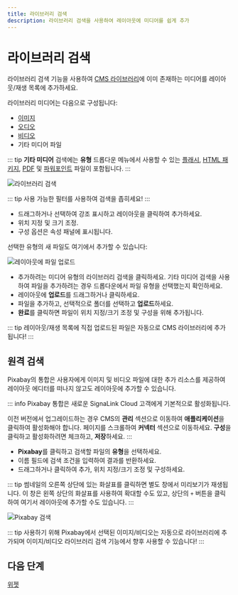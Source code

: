 ```yaml
---
title: 라이브러리 검색
description: 라이브러리 검색을 사용하여 레이아웃에 미디어를 쉽게 추가
---
```


# 라이브러리 검색

라이브러리 검색 기능을 사용하여 [CMS 라이브러리]( /media/library)에 이미 존재하는 미디어를 레이아웃/재생 목록에 추가하세요.

라이브러리 미디어는 다음으로 구성됩니다:

- [이미지]( /media/widgets/image)
- [오디오]( /media/widgets/audio)
- [비디오]( /media/widgets/video)
- 기타 미디어 파일

::: tip
**기타 미디어** 검색에는 **유형** 드롭다운 메뉴에서 사용할 수 있는 [플래시](/media/widgets/flash), [HTML 패키지](/media/widgets/html-package), [PDF](/media/widgets/pdf) 및 [파워포인트](/media/widgets/powerpoint) 파일이 포함됩니다.
:::

![라이브러리 검색](/img/v4_layouts_library_search.png)

::: tip
사용 가능한 필터를 사용하여 검색을 좁히세요!
:::

- 드래그하거나 선택하여 강조 표시하고 레이아웃을 클릭하여 추가하세요.
- 위치 지정 및 크기 조정.
- 구성 옵션은 속성 패널에 표시됩니다.

선택한 유형의 새 파일도 여기에서 추가할 수 있습니다:

![레이아웃에 파일 업로드](/img/v4_layouts_upload_file.png)

- 추가하려는 미디어 유형의 라이브러리 검색을 클릭하세요. 기타 미디어 검색을 사용하여 파일을 추가하려는 경우 드롭다운에서 파일 유형을 선택했는지 확인하세요.
- 레이아웃에 **업로드**를 드래그하거나 클릭하세요.
- 파일을 추가하고, 선택적으로 폴더를 선택하고 **업로드**하세요.
- **완료**를 클릭하면 파일이 위치 지정/크기 조정 및 구성을 위해 추가됩니다.

::: tip
레이아웃/재생 목록에 직접 업로드된 파일은 자동으로 CMS 라이브러리에 추가됩니다!
:::

## 원격 검색

Pixabay의 통합은 사용자에게 이미지 및 비디오 파일에 대한 추가 리소스를 제공하여 레이아웃 에디터를 떠나지 않고도 레이아웃에 추가할 수 있습니다.

::: info
Pixabay 통합은 새로운 SignaLink Cloud 고객에게 기본적으로 활성화됩니다.

이전 버전에서 업그레이드하는 경우 CMS의 **관리** 섹션으로 이동하여 **애플리케이션**을 클릭하여 활성화해야 합니다. 페이지를 스크롤하여 **커넥터** 섹션으로 이동하세요. **구성**을 클릭하고 활성화하려면 체크하고, **저장**하세요.
:::

- **Pixabay**를 클릭하고 검색할 파일의 **유형**을 선택하세요.
- 이름 필드에 검색 조건을 입력하여 결과를 반환하세요.
- 드래그하거나 클릭하여 추가, 위치 지정/크기 조정 및 구성하세요.

::: tip
썸네일의 오른쪽 상단에 있는 화살표를 클릭하면 별도 창에서 미리보기가 재생됩니다. 이 창은 왼쪽 상단의 화살표를 사용하여 확대할 수도 있고, 상단의 `+` 버튼을 클릭하여 여기서 레이아웃에 추가할 수도 있습니다.
:::

![Pixabay 검색](/img/v4_layouts_remote_search.png)

::: tip
사용하기 위해 Pixabay에서 선택된 이미지/비디오는 자동으로 라이브러리에 추가되며 이미지/비디오 라이브러리 검색 기능에서 향후 사용할 수 있습니다!
:::

## 다음 단계

[위젯]( /layouts/editor/widgets) 